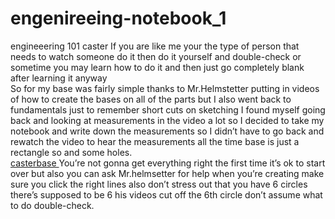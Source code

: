 # engenireeing-notebook_1
engineeering 101 caster 
If you are like me your the type of person that needs to watch someone do it then do it yourself and double-check or sometime you may learn how to do it and then just go completely blank after learning it anyway  
 So for my base was fairly simple thanks to Mr.Helmstetter putting in videos of how to create the bases on all of the parts but I also went back to fundamentals just to remember short cuts on sketching I found myself going back and looking at measurements in the video a lot so I decided to take my notebook and write down the measurements so I didn’t have to go back and rewatch the video to hear the measurements all the time base is just a rectangle so and some holes.  
[casterbase ](https://cvilleschools.onshape.com/documents/3cc5c097176f9a1a1fd88ed1/w/de3db8f8d2ee66fe11013c04/e/66245ca8a02398bf796dbde8)
You’re not gonna get everything right the first time it’s ok to start over but also you can ask Mr.helmsetter for help when you’re creating make sure you click the right lines also don’t stress out that you have 6 circles there’s supposed to be 6 his videos cut off the 6th circle don’t assume what to do double-check.
